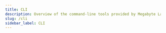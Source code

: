 ```yaml
---
title: CLI
description: Overview of the command-line tools provided by Megabyte Labs projects
slug: /cli
sidebar_label: CLI
---
```

